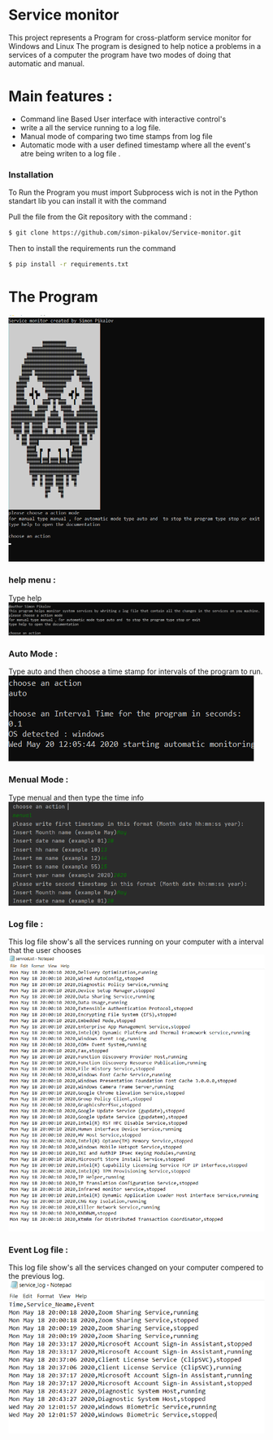 # Service monitor
This  project represents a Program for cross-platform service monitor for Windows and Linux 
The program is designed to help notice a problems in a services of a computer 
the program have two modes of doing that automatic and manual.  
  
 
 # Main features : 
  
  - Command line  Based User interface with interactive control's
  - write a all the service running to a log file. 
  - Manual mode of comparing two time stamps from log file 
  - Automatic  mode with a user defined timestamp where all the event's atre being writen to a log file .
 

  
### Installation
To Run the Program you must import Subprocess wich is not in the Python standart lib
you can install it with the command

Pull the file from the Git repository with the command : 
```sh
$ git clone https://github.com/simon-pikalov/Service-monitor.git

```
 
Then 
to install the requirements run the command 
```sh
$ pip install -r requirements.txt

```




# The Program
![](photoLib/menu.png)

### help menu  : 
Type help
![](photolib/help.png)

### Auto Mode : 
Type auto and then choose a time stamp for intervals of the program to run. 
![](photolib/auto.png)



### Menual Mode : 
Type menual and then type the time info
![](photolib/menual.png)


### Log file   : 
This log file show's all the services running on your computer with a interval that the user chooses 
![](photolib/logper.png)

### Event Log file   : 
This log file show's all the services changed on your computer compered to the previous log.
![](photolib/log.png)







   

